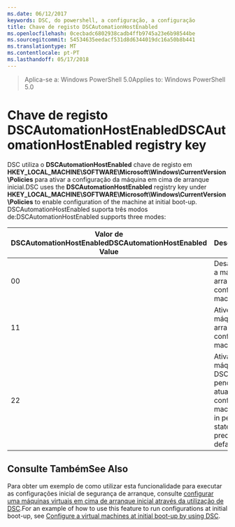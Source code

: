 ```yaml
---
ms.date: 06/12/2017
keywords: DSC, do powershell, a configuração, a configuração
title: Chave de registo DSCAutomationHostEnabled
ms.openlocfilehash: 0cecbadc6802938cadb4ffb9745a23e6b98544be
ms.sourcegitcommit: 54534635eedacf531d8d6344019dc16a50b8b441
ms.translationtype: MT
ms.contentlocale: pt-PT
ms.lasthandoff: 05/17/2018
---
```

><span data-ttu-id="0f7e0-103">Aplica-se a: Windows PowerShell 5.0</span><span class="sxs-lookup"><span data-stu-id="0f7e0-103">Applies to: Windows PowerShell 5.0</span></span>

# <a name="dscautomationhostenabled-registry-key"></a><span data-ttu-id="0f7e0-104">Chave de registo DSCAutomationHostEnabled</span><span class="sxs-lookup"><span data-stu-id="0f7e0-104">DSCAutomationHostEnabled registry key</span></span>

<span data-ttu-id="0f7e0-105">DSC utiliza o **DSCAutomationHostEnabled** chave de registo em **HKEY_LOCAL_MACHINE\SOFTWARE\Microsoft\Windows\CurrentVersion\Policies** para ativar a configuração da máquina em cima de arranque inicial.</span><span class="sxs-lookup"><span data-stu-id="0f7e0-105">DSC uses the **DSCAutomationHostEnabled** registry key under **HKEY_LOCAL_MACHINE\SOFTWARE\Microsoft\Windows\CurrentVersion\Policies** to enable configuration of the machine at initial boot-up.</span></span>
<span data-ttu-id="0f7e0-106">DSCAutomationHostEnabled suporta três modos de:</span><span class="sxs-lookup"><span data-stu-id="0f7e0-106">DSCAutomationHostEnabled supports three modes:</span></span>

|  <span data-ttu-id="0f7e0-107">Valor de DSCAutomationHostEnabled</span><span class="sxs-lookup"><span data-stu-id="0f7e0-107">DSCAutomationHostEnabled Value</span></span>  |  <span data-ttu-id="0f7e0-108">Descrição</span><span class="sxs-lookup"><span data-stu-id="0f7e0-108">Description</span></span>   |
|---|---|
<span data-ttu-id="0f7e0-109">0</span><span class="sxs-lookup"><span data-stu-id="0f7e0-109">0</span></span> | <span data-ttu-id="0f7e0-110">Desative a configurar a máquina em cima de arranque.</span><span class="sxs-lookup"><span data-stu-id="0f7e0-110">Disable configuring the machine at boot-up.</span></span> |
<span data-ttu-id="0f7e0-111">1</span><span class="sxs-lookup"><span data-stu-id="0f7e0-111">1</span></span> | <span data-ttu-id="0f7e0-112">Ative a configurar a máquina em cima de arranque.</span><span class="sxs-lookup"><span data-stu-id="0f7e0-112">Enable configuring the machine at boot-up.</span></span> |
<span data-ttu-id="0f7e0-113">2</span><span class="sxs-lookup"><span data-stu-id="0f7e0-113">2</span></span> | <span data-ttu-id="0f7e0-114">Ativar a configurar a máquina apenas se DSC está no estado pendente ou atual.</span><span class="sxs-lookup"><span data-stu-id="0f7e0-114">Enable configuring the machine only if DSC is in pending or current state.</span></span> <span data-ttu-id="0f7e0-115">Este é o valor predefinido.</span><span class="sxs-lookup"><span data-stu-id="0f7e0-115">This is the default value.</span></span> |

## <a name="see-also"></a><span data-ttu-id="0f7e0-116">Consulte Também</span><span class="sxs-lookup"><span data-stu-id="0f7e0-116">See Also</span></span>

<span data-ttu-id="0f7e0-117">Para obter um exemplo de como utilizar esta funcionalidade para executar as configurações inicial de segurança de arranque, consulte [configurar uma máquinas virtuais em cima de arranque inicial através da utilização de DSC](bootstrapDsc.md).</span><span class="sxs-lookup"><span data-stu-id="0f7e0-117">For an example of how to use this feature to run configurations at initial boot-up, see [Configure a virtual machines at initial boot-up by using DSC](bootstrapDsc.md).</span></span>